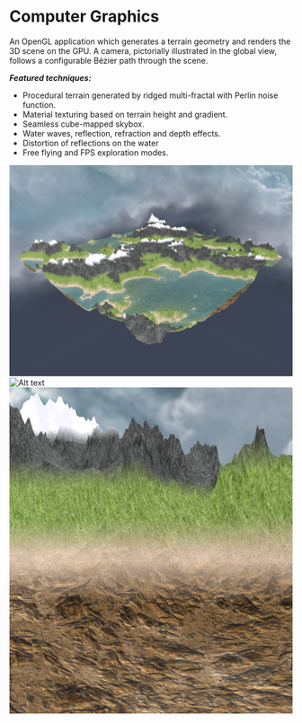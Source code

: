 # Computer Graphics

An OpenGL application which generates a terrain geometry and renders the 3D scene on the GPU. A camera, pictorially illustrated in the global view, follows a configurable Bézier path through the scene.

**_Featured techniques:_**<br>

* Procedural terrain generated by ridged multi-fractal with Perlin noise function.
* Material texturing based on terrain height and gradient.
* Seamless cube-mapped skybox.
* Water waves, reflection, refraction and depth effects.
* Distortion of reflections on the water
* Free flying and FPS exploration modes.

![Alt text](https://github.com/MikaelMorales/Computer-Graphics/blob/master/Final_Result.png "Final Result")
![Alt text](https://github.com/MikaelMorales/Computer-Graphics/blob/master/Reflections_Distortions.png "Reflections distortions")
![Alt text](https://github.com/MikaelMorales/Computer-Graphics/blob/master/Textures_Gradient.png "Texture Gradient")

